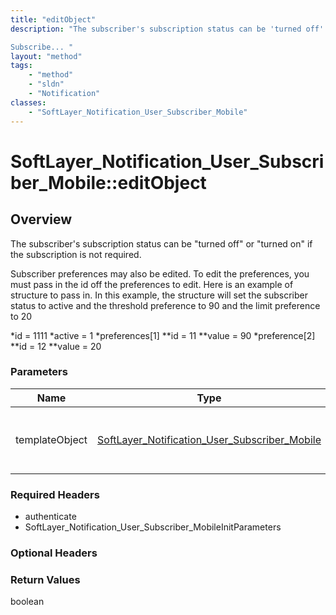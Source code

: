 ```yaml
---
title: "editObject"
description: "The subscriber's subscription status can be 'turned off' or 'turned on' if the subscription is not required. 

Subscribe... "
layout: "method"
tags:
    - "method"
    - "sldn"
    - "Notification"
classes:
    - "SoftLayer_Notification_User_Subscriber_Mobile"
---
```

# SoftLayer_Notification_User_Subscriber_Mobile::editObject
## Overview 
The subscriber's subscription status can be "turned off" or "turned on" if the subscription is not required. 

Subscriber preferences may also be edited.  To edit the preferences, you must pass in the id off the preferences to edit.  Here is an example of structure to pass in.  In this example, the structure will set the subscriber status to active and the threshold preference to 90 and the limit preference to 20 


*id = 1111
*active = 1
*preferences[1]
**id = 11
**value = 90
*preference[2]
**id = 12
**value = 20

### Parameters 
|Name | Type | Description |
| --- | --- | --- |
|templateObject| <a href='/reference/datatypes/SoftLayer_Notification_User_Subscriber_Mobile'>SoftLayer_Notification_User_Subscriber_Mobile </a>| A skeleton SoftLayer_Notification_User_Subscriber_Mobile object with only the properties defined that you wish to change. Unchanged properties are left alone.|


### Required Headers
* authenticate
* SoftLayer_Notification_User_Subscriber_MobileInitParameters

### Optional Headers

### Return Values
boolean
